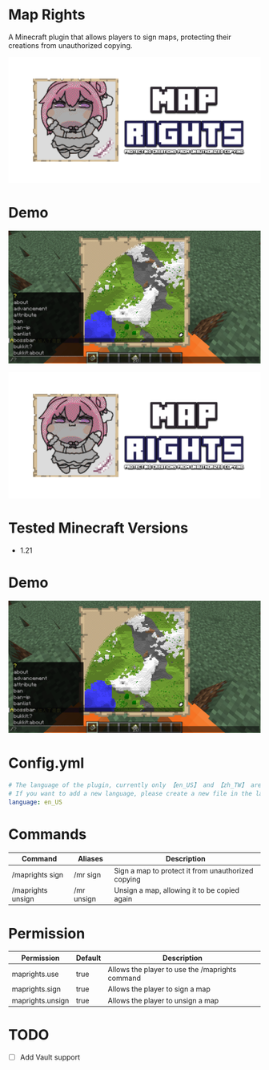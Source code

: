 # Map Rights
A Minecraft plugin that allows players to sign maps, protecting their creations from unauthorized copying.

![](https://raw.githubusercontent.com/Oscar0159/MapRights/develop/MapRights.png)

# Demo
![](https://raw.githubusercontent.com/Oscar0159/MapRights/develop/MapRights.gif)

![](https://raw.githubusercontent.com/Oscar0159/MapRights/develop/MapRights.png)

# Tested Minecraft Versions
- 1.21

# Demo
![](https://raw.githubusercontent.com/Oscar0159/MapRights/develop/MapRights.gif)

# Config.yml
```yaml
# The language of the plugin, currently only 【en_US】 and 【zh_TW】 are supported
# If you want to add a new language, please create a new file in the lang folder
language: en_US
```

# Commands
| Command  | Aliases  | Description  |
| ------------ | ------------ | ------------ |
| /maprights sign |  /mr sign | Sign a map to protect it from unauthorized copying |
| /maprights unsign  | /mr unsign  | Unsign a map, allowing it to be copied again |

# Permission
| Permission  | Default  | Description  |
| ------------ | ------------ | ------------ |
| maprights.use  | true  |  Allows the player to use the /maprights command |
| maprights.sign  |  true | Allows the player to sign a map  |
| maprights.unsign  |  true |  Allows the player to unsign a map |

# TODO
- [ ] Add Vault support